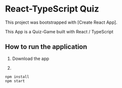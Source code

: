 # React-TypeScript Quiz

This project was bootstrapped with [Create React App].

This App is a Quiz-Game built with React / TypeScript

## How to run the application

1. Download the app

2.
```shell
npm install
npm start
```